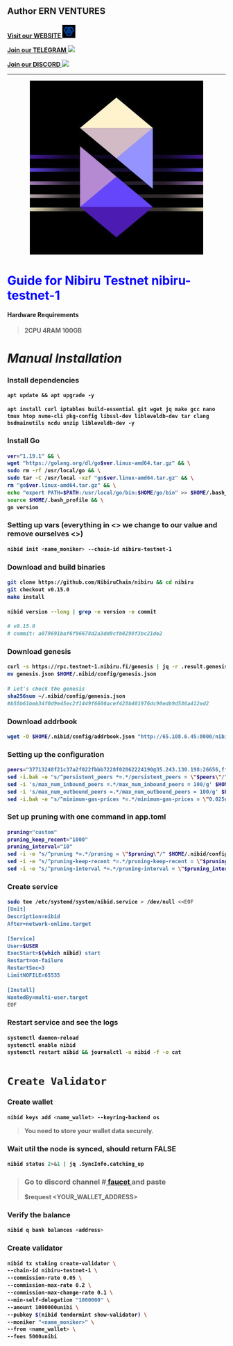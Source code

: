 ## <strong><p style="font-size:20px" align="left"> Author ERN VENTURES
<strong><p style="font-size:14px" align="left">
<a href="https://ernventures.com/" target="_blank">Visit our WEBSITE <img src="https://raw.githubusercontent.com/stasiaantonova/ERN/main/6.png" width="30"/></a></p></strong>
<strong><p style="font-size:14px" align="left">
<a href="https://t.me/ernventuresglobal" target="_blank">Join our TELEGRAM <img src="https://user-images.githubusercontent.com/50621007/183283867-56b4d69f-bc6e-4939-b00a-72aa019d1aea.png" width="20"/></a></p></strong>
<strong><p style="font-size:14px" align="left">
<a href="https://discord.gg/8htnaeTx" target="_blank">Join our DISCORD <img src="https://user-images.githubusercontent.com/50621007/176236430-53b0f4de-41ff-41f7-92a1-4233890a90c8.png" width="20"/></a></p></strong>
<hr>

<p align="center">
  <img src="https://raw.githubusercontent.com/stasiaantonova/ERN/main/img/OyWtRrNP_400x400.png">
</p> 


# <span style="color:blue">**Guide for Nibiru Testnet nibiru-testnet-1**</span> 

#### Hardware Requirements
>2CPU 4RAM 100GB</p>

# ***Manual Installation***
### **Install dependencies**
```
apt update && apt upgrade -y

apt install curl iptables build-essential git wget jq make gcc nano tmux htop nvme-cli pkg-config libssl-dev libleveldb-dev tar clang bsdmainutils ncdu unzip libleveldb-dev -y
 ```
### **Install Go**
```sh
ver="1.19.1" && \
wget "https://golang.org/dl/go$ver.linux-amd64.tar.gz" && \
sudo rm -rf /usr/local/go && \
sudo tar -C /usr/local -xzf "go$ver.linux-amd64.tar.gz" && \
rm "go$ver.linux-amd64.tar.gz" && \
echo "export PATH=$PATH:/usr/local/go/bin:$HOME/go/bin" >> $HOME/.bash_profile && \
source $HOME/.bash_profile && \
go version
```
### **Setting up vars** (everything in <> we change to our value and remove ourselves <>)
 ```sh
nibid init <name_moniker> --chain-id nibiru-testnet-1
  ```
### **Download and build binaries**
```sh
git clone https://github.com/NibiruChain/nibiru && cd nibiru
git checkout v0.15.0
make install

nibid version --long | grep -e version -e commit

# v0.15.0
# commit: a079691baf6f96678d2a3dd9cfb0298f3bc21de2
```
### **Download genesis**
```sh
curl -s https://rpc.testnet-1.nibiru.fi/genesis | jq -r .result.genesis > genesis.json
mv genesis.json $HOME/.nibid/config/genesis.json

# Let's check the genesis
sha256sum ~/.nibid/config/genesis.json
#b58b61beb34f0d9e45ec2f1449f6600acef428b401976dc90edb9d586a412ed2
```
### **Download addrbook** 
```sh
wget -O $HOME/.nibid/config/addrbook.json "http://65.108.6.45:8000/nibiru/addrbook.json"
```
### **Setting up the configuration**
```sh
peers="37713248f21c37a2f022fbbb7228f02862224190@35.243.130.198:26656,ff59bff2d8b8fb6114191af7063e92a9dd637bd9@35.185.114.96:26656,cb431d789fe4c3f94873b0769cb4fce5143daf97@35.227.113.63:26656" 
sed -i.bak -e "s/^persistent_peers *=.*/persistent_peers = \"$peers\"/" $HOME/.nibid/config/config.toml 
sed -i 's/max_num_inbound_peers =.*/max_num_inbound_peers = 100/g' $HOME/.nibid/config/config.toml 
sed -i 's/max_num_outbound_peers =.*/max_num_outbound_peers = 100/g' $HOME/.nibid/config/config.toml 
sed -i.bak -e "s/^minimum-gas-prices *=.*/minimum-gas-prices = \"0.025unibi\"/;" ~/.nibid/config/app.toml

```

### **Set up pruning with one command in app.toml**
 ```sh
pruning="custom"
pruning_keep_recent="1000"
pruning_interval="10"
sed -i -e "s/^pruning *=.*/pruning = \"$pruning\"/" $HOME/.nibid/config/app.toml
sed -i -e "s/^pruning-keep-recent *=.*/pruning-keep-recent = \"$pruning_keep_recent\"/" $HOME/.nibid/config/app.toml
sed -i -e "s/^pruning-interval *=.*/pruning-interval = \"$pruning_interval\"/" $HOME/.nibid/config/app.toml
```

### **Create service**
 ```sh
sudo tee /etc/systemd/system/nibid.service > /dev/null <<EOF
[Unit]
Description=nibid
After=network-online.target

[Service]
User=$USER
ExecStart=$(which nibid) start
Restart=on-failure
RestartSec=3
LimitNOFILE=65535

[Install]
WantedBy=multi-user.target
EOF
```

### **Restart service and see the logs**
```sh
systemctl daemon-reload
systemctl enable nibid
systemctl restart nibid && journalctl -u nibid -f -o cat
```


# `Create Validator`

### **Create wallet**
```sh
nibid keys add <name_wallet> --keyring-backend os
```
>You need to store your wallet data securely.
### **Wait util the node is synced, should return FALSE**
```sh
nibid status 2>&1 | jq .SyncInfo.catching_up
```
>### **Go to discord channel #[ faucet ](https://discord.com/channels/947911971515293759/984840062871175219) and paste**
>$request <YOUR_WALLET_ADDRESS>
### **Verify the balance**
```bash
nibid q bank balances <address>
```

### **Create validator**
```sh
nibid tx staking create-validator \
--chain-id nibiru-testnet-1 \
--commission-rate 0.05 \
--commission-max-rate 0.2 \
--commission-max-change-rate 0.1 \
--min-self-delegation "1000000" \
--amount 1000000unibi \
--pubkey $(nibid tendermint show-validator) \
--moniker "<name_moniker>" \
--from <name_wallet> \
--fees 5000unibi
```

